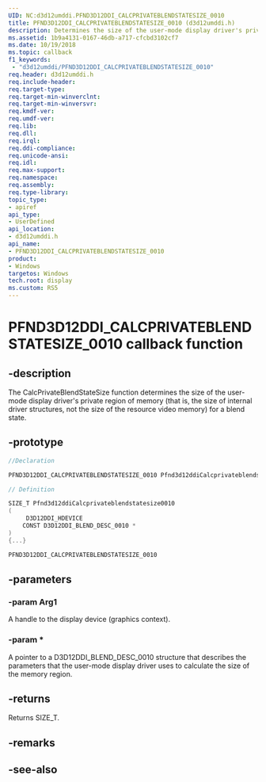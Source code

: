 ```yaml
---
UID: NC:d3d12umddi.PFND3D12DDI_CALCPRIVATEBLENDSTATESIZE_0010
title: PFND3D12DDI_CALCPRIVATEBLENDSTATESIZE_0010 (d3d12umddi.h)
description: Determines the size of the user-mode display driver's private region of memory (that is, the size of internal driver structures, not the size of the resource video memory) for a blend state.
ms.assetid: 1b9a4131-0167-46db-a717-cfcbd3102cf7
ms.date: 10/19/2018
ms.topic: callback
f1_keywords:
 - "d3d12umddi/PFND3D12DDI_CALCPRIVATEBLENDSTATESIZE_0010"
req.header: d3d12umddi.h
req.include-header:
req.target-type:
req.target-min-winverclnt:
req.target-min-winversvr:
req.kmdf-ver:
req.umdf-ver:
req.lib:
req.dll:
req.irql: 
req.ddi-compliance:
req.unicode-ansi:
req.idl:
req.max-support:
req.namespace:
req.assembly:
req.type-library: 
topic_type: 
- apiref
api_type: 
- UserDefined
api_location: 
- d3d12umddi.h
api_name: 
- PFND3D12DDI_CALCPRIVATEBLENDSTATESIZE_0010
product: 
- Windows
targetos: Windows
tech.root: display
ms.custom: RS5
---
```


# PFND3D12DDI_CALCPRIVATEBLENDSTATESIZE_0010 callback function

## -description

The CalcPrivateBlendStateSize function determines the size of the user-mode display driver's private region of memory (that is, the size of internal driver structures, not the size of the resource video memory) for a blend state.

## -prototype

```cpp
//Declaration

PFND3D12DDI_CALCPRIVATEBLENDSTATESIZE_0010 Pfnd3d12ddiCalcprivateblendstatesize0010; 

// Definition

SIZE_T Pfnd3d12ddiCalcprivateblendstatesize0010 
(
	 D3D12DDI_HDEVICE
	CONST D3D12DDI_BLEND_DESC_0010 *
)
{...}

PFND3D12DDI_CALCPRIVATEBLENDSTATESIZE_0010 


```

## -parameters

### -param Arg1

A handle to the display device (graphics context).

### -param *

A pointer to a D3D12DDI_BLEND_DESC_0010 structure that describes the parameters that the user-mode display driver uses to calculate the size of the memory region.

## -returns

Returns SIZE_T.

## -remarks


## -see-also
